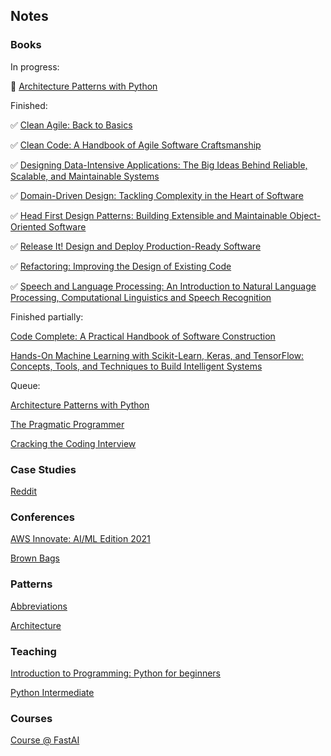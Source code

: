 ## Notes

### Books

In progress:

👀 [Architecture Patterns with Python](books/python-architecture-patterns.md)

Finished:

✅ [Clean Agile: Back to Basics](books/clean-agile.md)

✅ [Clean Code: A Handbook of Agile Software Craftsmanship](books/clean-code.md)

✅ [Designing Data-Intensive Applications: The Big Ideas Behind Reliable, Scalable, and Maintainable Systems](books/ddia.md)

✅ [Domain-Driven Design: Tackling Complexity in the Heart of Software](books/ddd.md)

✅ [Head First Design Patterns: Building Extensible and Maintainable Object-Oriented Software](books/head-first-design-patterns/notes.md)

✅ [Release It! Design and Deploy Production-Ready Software](books/release-it.md)

✅ [Refactoring: Improving the Design of Existing Code](books/refactoring.md)

✅ [Speech and Language Processing: An Introduction to Natural Language Processing, Computational Linguistics and Speech Recognition](books/nlp-book.md)

Finished partially:

[Code Complete: A Practical Handbook of Software Construction](books/code-complete.md)

[Hands-On Machine Learning with Scikit-Learn, Keras, and TensorFlow: Concepts, Tools, and Techniques to Build Intelligent Systems](books/hands-on-ml.md)

Queue:

[Architecture Patterns with Python](books/python-architecture-patterns.md)

[The Pragmatic Programmer](books/pragmatic-programmer.md)

[Cracking the Coding Interview](books/cracking-coding-interview/notes.md)

### Case Studies

[Reddit](case-studies/reddit.md)

### Conferences

[AWS Innovate: AI/ML Edition 2021](conferences/aws-innovate-ai-ml-21.md)

[Brown Bags](conferences/brown-bags.md)

### Patterns

[Abbreviations](patterns/abbreviations.md)

[Architecture](patterns/architecture.md)

### Teaching

[Introduction to Programming: Python for beginners](teaching/python-intro)

[Python Intermediate](teaching/python-intermediate)

### Courses

[Course @ FastAI](courses/fast-ai.md)
